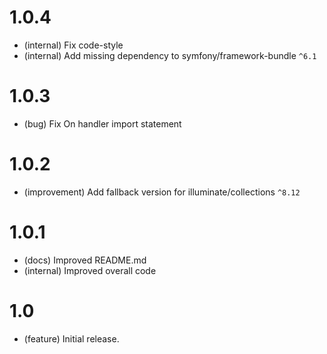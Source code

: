 # 1.0.4

- (internal) Fix code-style
- (internal) Add missing dependency to symfony/framework-bundle `^6.1`

# 1.0.3

- (bug) Fix On handler import statement

# 1.0.2

- (improvement) Add fallback version for illuminate/collections `^8.12`

# 1.0.1

- (docs) Improved README.md
- (internal) Improved overall code 

# 1.0

- (feature) Initial release.